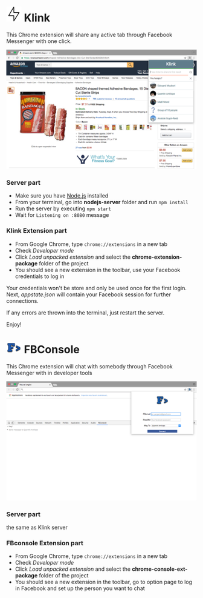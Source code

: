 # <img src="chrome-extension-package/icon.png" width="40"> Klink
This Chrome extension will share any active tab through Facebook Messenger with one click.

![Screenshot](screenshot.png)

### Server part
- Make sure you have [Node.js](https://nodejs.org/) installed
- From your terminal, go into **nodejs-server** folder and run `npm install`  
- Run the server by executing `npm start`  
- Wait for `Listening on :8080` message  

### Klink Extension part

- From Google Chrome, type `chrome://extensions` in a new tab  
- Check *Developer mode*  
- Click *Load unpacked extension* and select the **chrome-extension-package** folder of the project  
- You should see a new extension in the toolbar, use your Facebook credentials to log in  

Your credentials won't be store and only be used once for the first login.  
Next, *appstate.json* will contain your Facebook session for further connections.

If any errors are thrown into the terminal, just restart the server.

Enjoy!

# <img src="chrome-console-ext-package/img/F_.png" width="40"> FBConsole
This Chrome extension will chat with somebody through Facebook Messenger with in developer tools

![Screenshot](FBconsole.png)

### Server part
the same as Klink server

### FBconsole Extension part

- From Google Chrome, type `chrome://extensions` in a new tab  
- Check *Developer mode*  
- Click *Load unpacked extension* and select the **chrome-console-ext-package** folder of the project  
- You should see a new extension in the toolbar, go to option page to log in  Facebook and set up the person you want to chat
